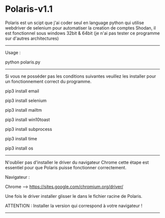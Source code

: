 # Polaris-v1.1

Polaris est un scipt que j'ai coder seul en language python qui utilise webdriver de selenium pour automatiser la creation de comptes Shodan, il est fonctionnel sous windows 32bit & 64bit (je n'ai pas tester ce programme sur d'autres architectures)

----

Usage :

python polaris.py

-----

Si vous ne posséder pas les conditions suivantes veuillez les installer pour un fonctionnement correct du programme.

pip3 install email

pip3 install selenium

pip3 install mailtm

pip3 install win10toast

pip3 install subprocess

pip3 install time

pip3 install os

-----

N'oublier pas d'installer le driver du navigateur Chrome cette étape est essentiel pour que Polaris puisse fonctionner correctement.

Navigateur :

Chrome --> https://sites.google.com/chromium.org/driver/

Une fois le driver installer glisser le dans le fichier racine de Polaris.

ATTENTION : Installer la version qui correspond à votre navigateur !

---
